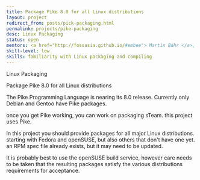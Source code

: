 ```yaml
---
title: Package Pike 8.0 for all Linux distributions
layout: project
redirect_from: posts/pick-packaging.html
permalink: projects/pike-packaging
desc: Linux Packaging
status: open
mentors: <a href="http://fossasia.github.io/#embee"> Martin Bähr </a>, Chris Angelico
skill-level: low
skills: familiarity with Linux packaging and compiling
---
```

Linux Packaging

Package Pike 8.0 for all Linux distributions

The Pike Programming Language is nearing its 8.0 release.
Currently only Debian and Gentoo have Pike packages.

once you get Pike working, you can work on packaging sTeam. this project uses Pike.

In this project you should provide packages for all major Linux distributions.
starting with Fedora and openSUSE, but also others that don't have one yet.
an RPM spec file already exists, but it may need to be updated.

It is probably best to use the openSUSE build service, however care needs to be
taken that the resulting packages satisfy the various distributions
requirements for acceptance.


